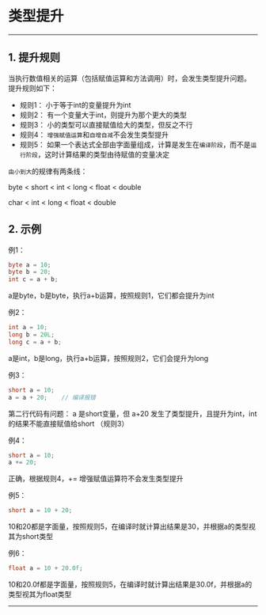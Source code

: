 # 类型提升

---

## 1. 提升规则

当执行数值相关的运算（包括赋值运算和方法调用）时，会发生类型提升问题。
提升规则如下：

* 规则1： 小于等于int的变量提升为int
* 规则2： 有一个变量大于int，则提升为那个更大的类型
* 规则3： 小的类型可以直接赋值给大的类型，但反之不行
* 规则4： `增强赋值运算`和`自增自减`不会发生类型提升
* 规则5： 如果一个表达式全部由字面量组成，计算是发生在`编译阶段`，而不是`运行阶段`，这时计算结果的类型由待赋值的变量决定

`由小到大`的规律有两条线：

byte  &lt;  short  &lt;  int &lt; long &lt; float &lt; double

char &lt; int &lt; long &lt; float &lt; double

## 2. 示例

例1：

```java
byte a = 10;
byte b = 20;
int c = a + b;
```

a是byte，b是byte，执行a+b运算，按照规则1，它们都会提升为int

例2：

```java
int a = 10;
long b = 20L;
long c = a + b;
```
a是int，b是long，执行a+b运算，按照规则2，它们会提升为long

例3：

```java
short a = 10;
a = a + 20;    // 编译报错
```

第二行代码有问题： a 是short变量，但 a+20 发生了类型提升，且提升为int，int的结果不能直接赋值给short （规则3）


例4：

```java
short a = 10;
a += 20;
```

正确，根据规则4，+= 增强赋值运算符不会发生类型提升


例5：

```java
short a = 10 + 20;
```
10和20都是字面量，按照规则5，在编译时就计算出结果是30，并根据a的类型视其为short类型


例6：

```java
float a = 10 + 20.0f;
```
10和20.0f都是字面量，按照规则5，在编译时就计算出结果是30.0f，并根据a的类型视其为float类型

---



